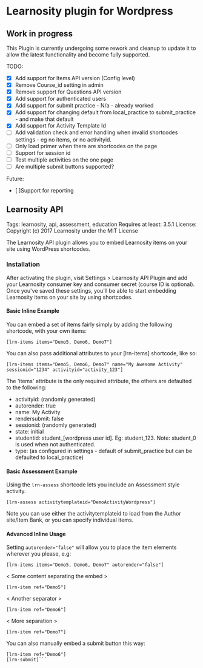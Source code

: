 # Learnosity plugin for Wordpress

## Work in progress

This Plugin is currently undergoing some rework and cleanup to update it to allow the latest functionality and become fully supported.

TODO:
- [x] Add support for Items API version (Config level)
- [x] Remove Course_id setting in admin
- [x] Remove support for Questions API version
- [x] Add support for authenticated users
- [x] Add support for submit practice - N/a - already worked
- [x] Add support for changing default from local_practice to submit_practice - and make that default
- [x] Add support for Activity Template Id
- [ ] Add validation check and error handling when invalid shortcodes settings - eg no items, or no activityid.
- [ ] Only load primer when there are shortcodes on the page
- [ ] Support for session id
- [ ] Test multiple activities on the one page
- [ ] Are multiple submit buttons supported?

Future:
- [ ]Support for reporting


## Learnosity API
Tags: learnosity, api, assessment, education
Requires at least: 3.5.1
License: Copyright (c) 2017 Learnosity under the MIT License

The Learnosity API plugin allows you to embed Learnosity items on your site using WordPress shortcodes.

### Installation
After activating the plugin, visit Settings > Learnosity API Plugin and add your Learnosity consumer key and consumer secret (course ID is optional). Once you\'ve saved these settings, you\'ll be able to start embedding Learnosity items on your site by using shortcodes.


#### Basic Inline Example
You can embed a set of items fairly simply by adding the following shortcode, with your own items:

```[lrn-items items="Demo5, Demo6, Demo7"]```

You can also pass additional attributes to your [lrn-items] shortcode, like so:

```[lrn-items items="Demo5, Demo6, Demo7" name="My Awesome Activity" sessionid="1234" activityid="activity_123"]```

The 'items' attribute is the only required attribute, the others are defaulted to the following:
- activityid: (randomly generated)
- autorender: true
- name: My Activity
- rendersubmit: false
- sessionid: (randomly generated)
- state: initial
- studentid: student_[wordpress user id].  Eg: student_123.  Note: student_0 is used when not authenticated.
- type: (as configured in settings - default of submit_practice but can be defaulted to local_practice)

#### Basic Assessment Example
Using the `lrn-assess` shortcode lets you include an Assessment style activity.

```[lrn-assess activitytemplateid="DemoActivityWordpress"]```

Note you can use either the activitytemplateid to load from the Author site/Item Bank, or you can specify individual items.


#### Advanced Inline Usage

Setting `autorender="false"` will allow you to place the item elements wherever you please, e.g:

```[lrn-items items="Demo5, Demo6, Demo7" autorender="false"]```

< Some content separating the embed >

```[lrn-item ref="Demo5"]```

< Another separator >

```[lrn-item ref="Demo6"]```

< More separation >

```[lrn-item ref="Demo7"]```

You can also manually embed a submit button this way:

```[lrn-items items="Demo6" autorender="false" rendersubmit="true"]
[lrn-item ref="Demo6"]
[lrn-submit]```




